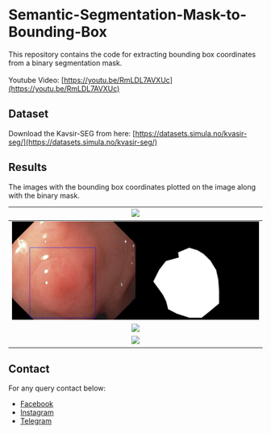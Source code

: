 # Semantic-Segmentation-Mask-to-Bounding-Box
This repository contains the code for extracting bounding box coordinates from a binary segmentation mask.
<br/><br/>
Youtube Video: [https://youtu.be/RmLDL7AVXUc](https://youtu.be/RmLDL7AVXUc)

## Dataset
Download the Kavsir-SEG from here: [https://datasets.simula.no/kvasir-seg/](https://datasets.simula.no/kvasir-seg/)

## Results
The images with the bounding box coordinates plotted on the image along with the binary mask.

| ![](results/cju0qkwl35piu0993l0dewei2.png) |
| :--: |
| ![](results/cju0qoxqj9q6s0835b43399p4.png) |
| ![](results/cju0qx73cjw570799j4n5cjze.png) |
| ![](results/cju0sr5ghl0nd08789uzf1raf.png) |

## Contact
For any query contact below:
- [Facebook](https://www.facebook.com/idiotdeveloper)
- [Instagram](https://www.instagram.com/nikhilroxtomar/)
- [Telegram](https://t.me/idiotdeveloper)
